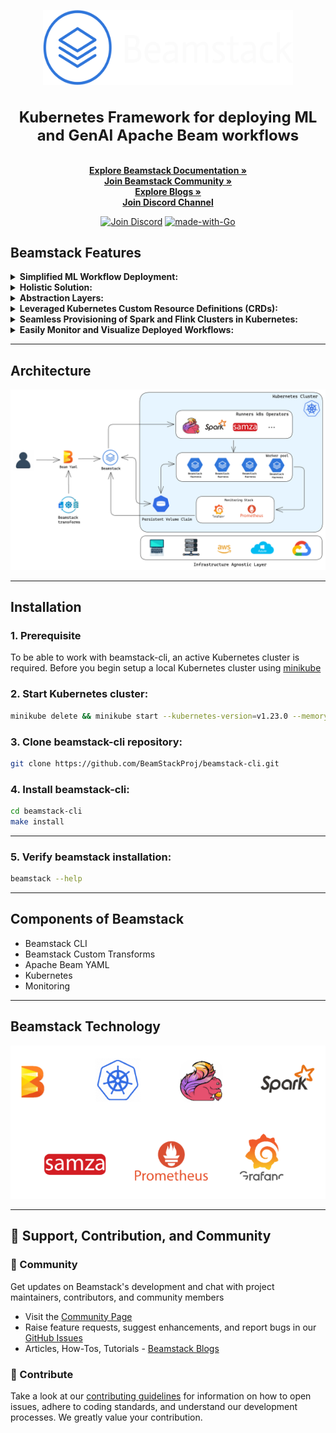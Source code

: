 <p align="center">
  <picture>
    <source srcset="./assets/beamstack-logo.png">
    <img width="400" height="120" src="./assets/beamstack-logo.png">
  </picture>
  <h1 align="center" style="font-size: 24px;">Kubernetes Framework for deploying ML and GenAI Apache Beam workflows</h1>
</p>  

<p> </p>

<p align="center">
  <br>
  <a href="https://beamstack.netlify.app/docs/" rel="nofollow"><strong>Explore Beamstack Documentation »</strong></a>
  <br>
  <a href="https://beamstack.netlify.app/community/"><strong>Join Beamstack Community »</strong></a>
  <br>
  <a href="https://beamstack.netlify.app/blog/"><strong>Explore Blogs »</strong></a>
  <br>
  <a href="https://discord.gg/fYNnNVaEFK"><strong>Join Discord Channel</strong></a>
</p>

</p>
<p align="center">
<a href="https://discord.gg/fYNnNVaEFK"><img src="https://img.shields.io/badge/Join%20us%20on-Discord-e01563.svg" alt="Join Discord"></a>
<a href="http://golang.org"><img src="https://img.shields.io/badge/Made%20with-Go-1f425f.svg" alt="made-with-Go"></a>

## **Beamstack Features**

<details>
  <summary><b>Simplified ML Workflow Deployment:</b></summary>
  <ul>
    <li>Beamstack simplifies the deployment of machine learning workflows on Kubernetes.</li>
  </ul>
</details>

<details>
  <summary><b>Holistic Solution:</b></summary>
  <ul>
    <li>Beamstack offers an all-encompassing solution for managing machine learning pipelines, data processing workflows, and deployment infrastructure.</li>
  </ul>
</details>

<details>
  <summary><b>Abstraction Layers:</b></summary>
  <ul>
    <li>Beamstack introduces abstraction layers that streamline the deployment of Apache Beam Pipelines in Kubernetes.</li>
  </ul>
</details>

<details>
  <summary><b>Leveraged Kubernetes Custom Resource Definitions (CRDs):</b></summary>
  <ul>
    <li>Beamstack uses Kubernetes CRDs to extend the Kubernetes API, allowing smooth integration of machine learning-specific resources.</li>
  </ul>
</details>

<details>
  <summary><b>Seamless Provisioning of Spark and Flink Clusters in Kubernetes:</b></summary>
  <ul>
    <li>Beamstack incorporates features that spin up spark and flink clusters in Kubernetes for running Apache Beam Jobs</li>
  </ul>
</details>

<details>
  <summary><b>Easily Monitor and Visualize Deployed Workflows:</b></summary>
  <ul>
    <li>Beamstack seamlessly integrates with Prometheus and Grafana to visualize the states of the deployed workflows in real time.</li>
  </ul>
</details>  
  
---  

## **Architecture** 
<p align="center"><img src="./assets/beamstack-arch.png"></p>
  
--- 

## **Installation**  

### 1. Prerequisite
To be able to work with beamstack-cli, an active Kubernetes cluster is required. Before you begin 
setup a local Kubernetes cluster using [minikube](https://minikube.sigs.k8s.io/docs/start)

### 2. Start Kubernetes cluster:  
```bash
minikube delete && minikube start --kubernetes-version=v1.23.0 --memory=6g --bootstrapper=kubeadm --extra-config=kubelet.authentication-token-webhook=true --extra-config=kubelet.authorization-mode=Webhook --extra-config=scheduler.bind-address=0.0.0.0 --extra-config=controller-manager.bind-address=0.0.0.0
``` 

### 3. Clone beamstack-cli repository:
   
```bash
git clone https://github.com/BeamStackProj/beamstack-cli.git
```  

### 4. Install beamstack-cli:  
  
```bash
cd beamstack-cli
make install
```

---

### 5. Verify beamstack installation:  
  
```bash
beamstack --help
```

---

## **Components of Beamstack** 

- Beamstack CLI
- Beamstack Custom Transforms
- Apache Beam YAML 
- Kubernetes
- Monitoring

---

## **Beamstack Technology**  

<p align="center"><img src="./assets/beamstack-tech.png"></p>

---

## :muscle: **Support, Contribution, and Community**
 
### :busts_in_silhouette: Community
 
Get updates on Beamstack's development and chat with project maintainers, contributors, and community members  
- Visit the [Community Page](https://beamstack.netlify.app/community/)
- Raise feature requests, suggest enhancements, and report bugs in our [GitHub Issues](https://github.com/BeamStackProj/beamstack-cli/issues)
- Articles, How-Tos, Tutorials - [Beamstack Blogs](https://beamstack.netlify.app/blog/)

### :handshake: Contribute
 
Take a look at our [contributing guidelines](https://beamstack.netlify.app/docs/contribution-guidelines) for information on how to open issues, adhere to coding standards, and understand our development processes. We greatly value your contribution.
